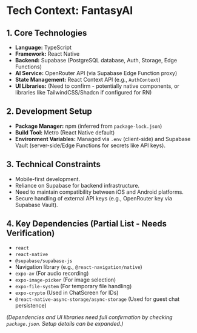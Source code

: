 # Tech Context: FantasyAI

## 1. Core Technologies

-   **Language:** TypeScript
-   **Framework:** React Native
-   **Backend:** Supabase (PostgreSQL database, Auth, Storage, Edge Functions)
-   **AI Service:** OpenRouter API (via Supabase Edge Function proxy)
-   **State Management:** React Context API (e.g., `AuthContext`)
-   **UI Libraries:** (Need to confirm - potentially native components, or libraries like TailwindCSS/Shadcn if configured for RN)

## 2. Development Setup

-   **Package Manager:** npm (inferred from `package-lock.json`)
-   **Build Tool:** Metro (React Native default)
-   **Environment Variables:** Managed via `.env` (client-side) and Supabase Vault (server-side/Edge Functions for secrets like API keys).

## 3. Technical Constraints

-   Mobile-first development.
-   Reliance on Supabase for backend infrastructure.
-   Need to maintain compatibility between iOS and Android platforms.
-   Secure handling of external API keys (e.g., OpenRouter key via Supabase Vault).

## 4. Key Dependencies (Partial List - Needs Verification)

-   `react`
-   `react-native`
-   `@supabase/supabase-js`
-   Navigation library (e.g., `@react-navigation/native`)
-   `expo-av` (For audio recording)
-   `expo-image-picker` (For image selection)
-   `expo-file-system` (For temporary file handling)
-   `expo-crypto` (Used in ChatScreen for IDs)
-   `@react-native-async-storage/async-storage` (Used for guest chat persistence)

*(Dependencies and UI libraries need full confirmation by checking `package.json`. Setup details can be expanded.)*